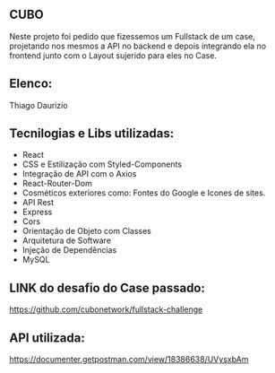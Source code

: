 ## CUBO

Neste projeto foi pedido que fizessemos um Fullstack de um case, projetando nos mesmos a API no backend e depois integrando ela no frontend junto com o Layout sujerido para eles no Case.

## Elenco:
Thiago Daurizio

## Tecnilogias e Libs utilizadas:
- React
- CSS e Estilização com Styled-Components
- Integração de API com o Axios
- React-Router-Dom
- Cosméticos exteriores como: Fontes do Google e Icones de sites.
- API Rest
- Express
- Cors
- Orientação de Objeto com Classes
- Arquitetura de Software
- Injeção de Dependências
- MySQL


## LINK do desafio do Case passado:
https://github.com/cubonetwork/fullstack-challenge

## API utilizada:
https://documenter.getpostman.com/view/18386638/UVysxbAm
